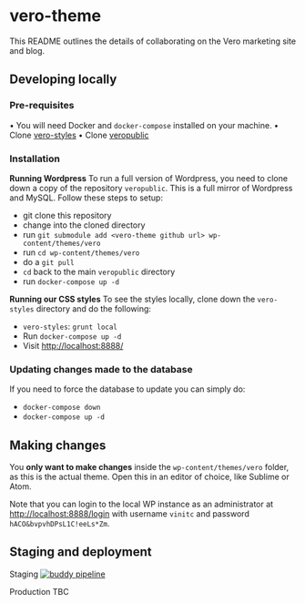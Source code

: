 # vero-theme
This README outlines the details of collaborating on the Vero marketing site and blog.

## Developing locally

### Pre-requisites

• You will need Docker and `docker-compose` installed on your machine.
• Clone [vero-styles](https://github.com/getvero/vero-styles)
• Clone [veropublic](https://github.com/getvero/veropublic)

### Installation

**Running Wordpress**
To run a full version of Wordpress, you need to clone down a copy of the repository `veropublic`. This is a full mirror of Wordpress and MySQL. Follow these steps to setup:

- git clone this repository
- change into the cloned directory
- run `git submodule add <vero-theme github url> wp-content/themes/vero`
- run `cd wp-content/themes/vero`
- do a `git pull`
- `cd` back to the main `veropublic` directory
- run `docker-compose up -d`

**Running our CSS styles**
To see the styles locally, clone down the `vero-styles` directory and do the following:

- `vero-styles`: `grunt local`
- Run `docker-compose up -d`
- Visit [http://localhost:8888/](http://localhost:8888/)

### Updating changes made to the database

If you need to force the database to update you can simply do:

- `docker-compose down` 
- `docker-compose up -d`

## Making changes

You **only want to make changes** inside the `wp-content/themes/vero` folder, as this is the actual theme. Open this in an editor of choice, like Sublime or Atom.

Note that you can login to the local WP instance as an administrator at [http://localhost:8888/login](http://localhost:8888/login) with username `vinitc` and password `hACO&bvpvhDPsL1C!eeLs*Zm`.

## Staging and deployment

Staging
[![buddy pipeline](https://app.buddy.works/getvero/vero-theme/pipelines/pipeline/127924/badge.svg?token=bdea566d3feff8982be762737eab5f0fef4d9a282dc247160d737981285dde41 "buddy pipeline")](https://app.buddy.works/getvero/vero-theme/pipelines/pipeline/127924)

Production
TBC
